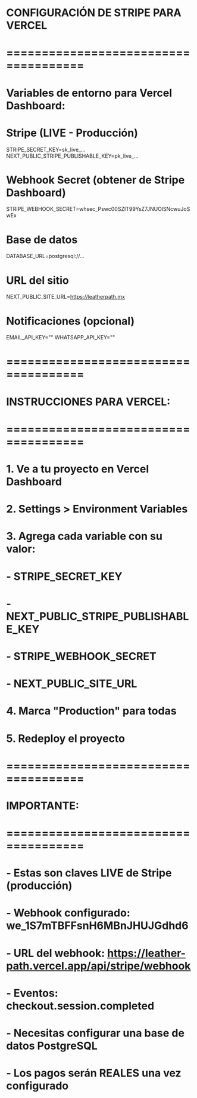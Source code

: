 # CONFIGURACIÓN DE STRIPE PARA VERCEL
# =====================================

# Variables de entorno para Vercel Dashboard:

# Stripe (LIVE - Producción)
STRIPE_SECRET_KEY=sk_live_...
NEXT_PUBLIC_STRIPE_PUBLISHABLE_KEY=pk_live_...

# Webhook Secret (obtener de Stripe Dashboard)
STRIPE_WEBHOOK_SECRET=whsec_Pswc00SZIT99YsZ7JNUOlSNcwuJoSwEx

# Base de datos
DATABASE_URL=postgresql://...

# URL del sitio
NEXT_PUBLIC_SITE_URL=https://leatherpath.mx

# Notificaciones (opcional)
EMAIL_API_KEY=""
WHATSAPP_API_KEY=""

# =====================================
# INSTRUCCIONES PARA VERCEL:
# =====================================

# 1. Ve a tu proyecto en Vercel Dashboard
# 2. Settings > Environment Variables
# 3. Agrega cada variable con su valor:
#    - STRIPE_SECRET_KEY
#    - NEXT_PUBLIC_STRIPE_PUBLISHABLE_KEY
#    - STRIPE_WEBHOOK_SECRET
#    - NEXT_PUBLIC_SITE_URL
# 4. Marca "Production" para todas
# 5. Redeploy el proyecto

# =====================================
# IMPORTANTE:
# =====================================

# - Estas son claves LIVE de Stripe (producción)
# - Webhook configurado: we_1S7mTBFFsnH6MBnJHUJGdhd6
# - URL del webhook: https://leather-path.vercel.app/api/stripe/webhook
# - Eventos: checkout.session.completed
# - Necesitas configurar una base de datos PostgreSQL
# - Los pagos serán REALES una vez configurado
